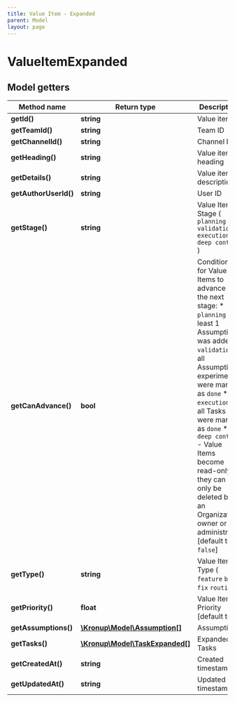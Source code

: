 ```yaml
---
title: Value Item - Expanded
parent: Model
layout: page
---
```


# ValueItemExpanded

## Model getters

Method name | Return type | Description
------------ | ------------- | -------------
**getId()** | **string** | Value item ID
**getTeamId()** | **string** | Team ID
**getChannelId()** | **string** | Channel ID
**getHeading()** | **string** | Value item heading
**getDetails()** | **string** | Value item description
**getAuthorUserId()** | **string** | User ID
**getStage()** | **string** | Value Item Stage ( `planning` `validation` `execution` `deep context` )
**getCanAdvance()** | **bool** | Conditions for Value Items to advance to the next stage:    * `planning` - at least 1 Assumption was added   * `validation` - all Assumption experiments were marked as `done`   * `execution` - all Tasks were marked as `done`   * `deep context` - Value Items become read-only; they can only be deleted by an Organization owner or administrator   [default to `false`]
**getType()** | **string** | Value Item Type ( `feature` `bug fix` `routine` )
**getPriority()** | **float** | Value Item Priority   [default to `1`]
**getAssumptions()** | [**\Kronup\Model\Assumption[]**](../Assumption) | Assumptions
**getTasks()** | [**\Kronup\Model\TaskExpanded[]**](../TaskExpanded) | Expanded Tasks
**getCreatedAt()** | **string** | Created timestamp
**getUpdatedAt()** | **string** | Updated timestamp

